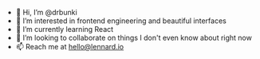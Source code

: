 - 👋 Hi, I’m @drbunki
- 👀 I’m interested in frontend engineering and beautiful interfaces
- 🌱 I’m currently learning React
- 💞️ I’m looking to collaborate on things I don't even know about right now
- 📫 Reach me at hello@lennard.io

<!---
drbunki/drbunki is a ✨ special ✨ repository because its `README.md` (this file) appears on your GitHub profile.
You can click the Preview link to take a look at your changes.
--->
